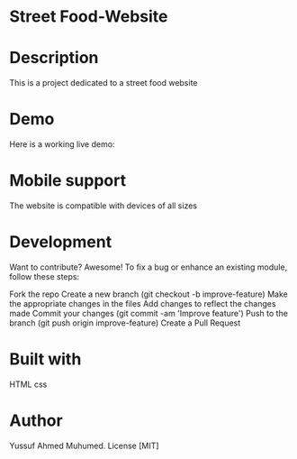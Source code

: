  # Street Food-Website

# Description
This is a project dedicated to a street food website

# Demo
Here is a working live demo:

# Mobile support
The website is compatible with devices of all sizes

# Development
Want to contribute? Awesome! To fix a bug or enhance an existing module, follow these steps:

Fork the repo
Create a new branch (git checkout -b improve-feature)
Make the appropriate changes in the files
Add changes to reflect the changes made
Commit your changes (git commit -am 'Improve feature')
Push to the branch (git push origin improve-feature)
Create a Pull Request

# Built with
HTML 
css 

# Author
Yussuf Ahmed Muhumed.
License
[MIT]